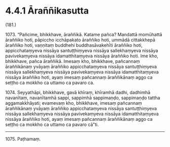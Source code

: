 # 4.4.1 Āraññikasutta

(181.)

1073\. “Pañcime, bhikkhave, āraññikā. Katame pañca? Mandattā momūhattā āraññiko hoti, pāpiccho icchāpakato āraññiko hoti, ummādā cittakkhepā āraññiko hoti, vaṇṇitaṃ buddhehi buddhasāvakehīti āraññiko hoti, appicchataṃyeva nissāya santuṭṭhiṃyeva nissāya sallekhaṃyeva nissāya pavivekaṃyeva nissāya idamatthitaṃyeva nissāya āraññiko hoti. Ime kho, bhikkhave, pañca āraññikā. Imesaṃ kho, bhikkhave, pañcannaṃ āraññikānaṃ yvāyaṃ āraññiko appicchataṃyeva nissāya santuṭṭhiṃyeva nissāya sallekhaṃyeva nissāya pavivekaṃyeva nissāya idamatthitaṃyeva nissāya āraññiko hoti, ayaṃ imesaṃ pañcannaṃ āraññikānaṃ aggo ca seṭṭho ca mokkho ca uttamo ca pavaro ca.

1074\. Seyyathāpi, bhikkhave, gavā khīraṃ, khīramhā dadhi, dadhimhā navanītaṃ, navanītamhā sappi, sappimhā sappimaṇḍo, sappimaṇḍo tattha aggamakkhāyati; evamevaṃ kho, bhikkhave, imesaṃ pañcannaṃ āraññikānaṃ yvāyaṃ āraññiko appicchataṃyeva nissāya santuṭṭhiṃyeva nissāya sallekhaṃyeva nissāya pavivekaṃyeva nissāya idamatthitaṃyeva nissāya āraññiko hoti, ayaṃ imesaṃ pañcannaṃ āraññikānaṃ aggo ca seṭṭho ca mokkho ca uttamo ca pavaro cā”ti.

---

1075\. Paṭhamaṃ.
